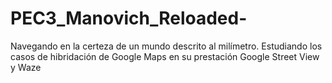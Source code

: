 # PEC3_Manovich_Reloaded-
Navegando en la certeza de un mundo descrito al milímetro. Estudiando los casos de hibridación de Google Maps en su prestación Google Street View y Waze
